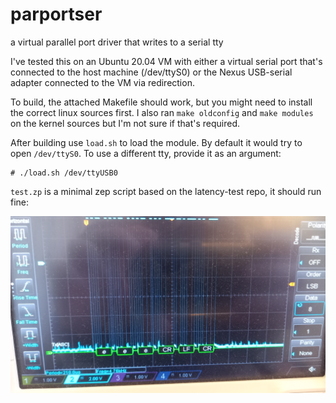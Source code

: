 # parportser
a virtual parallel port driver that writes to a serial tty

I've tested this on an Ubuntu 20.04 VM with either a virtual serial port that's connected to the host machine (/dev/ttyS0) or the Nexus USB-serial adapter connected to the VM via redirection.

To build, the attached Makefile should work, but you might need to install the correct linux sources first. I also ran `make oldconfig` and `make modules` on the kernel sources but I'm not sure if that's required.

After building use `load.sh` to load the module. By default it would try to open `/dev/ttyS0`. To use a different tty, provide it as an argument:

```
# ./load.sh /dev/ttyUSB0
```

`test.zp` is a minimal zep script based on the latency-test repo, it should run fine:

![](demo.jpg)
